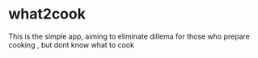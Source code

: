 # what2cook
This is the simple app, aiming to eliminate dillema for those who prepare cooking , but dont know what to cook
